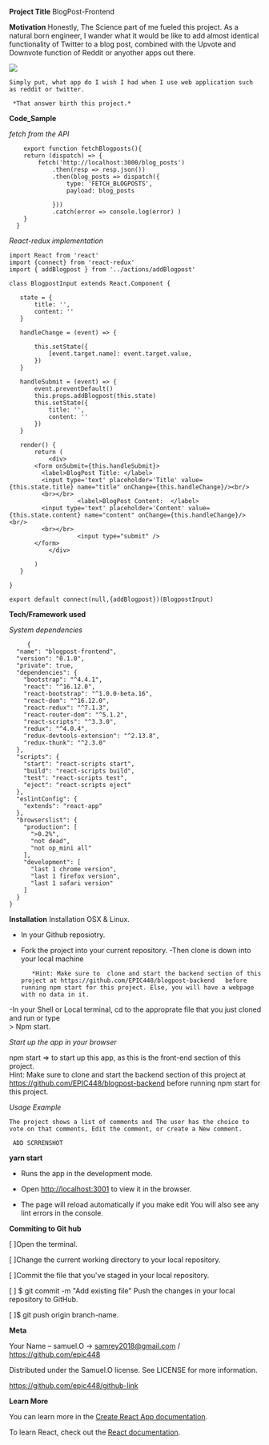 


**Project Title**
   BlogPost-Frontend


**Motivation**
   Honestly, The Science part of me fueled this project. As a natural born engineer, I wander what it would be like to add almost identical functionality of Twitter to a blog post, combined with the Upvote and Downvote function of Reddit or anyother apps out there.

   ![](https://media.giphy.com/media/FlF0q8GnGI2cM/giphy.gif)
   
    Simply put, what app do I wish I had when I use web application such as reddit or twitter.
    
     *That answer birth this project.* 
     

**Code_Sample**

   *fetch from the API*

```
    export function fetchBlogposts(){
    return (dispatch) => {
        fetch('http://localhost:3000/blog_posts')
            .then(resp => resp.json())
            .then(blog_posts => dispatch({
                type: 'FETCH_BLOGPOSTS',
                payload: blog_posts
                
            }))
            .catch(error => console.log(error) )
    }
  }

```

*React-redux implementation*

 ```
 import React from 'react'
import {connect} from 'react-redux'
import { addBlogpost } from '../actions/addBlogpost'

class BlogpostInput extends React.Component {

    state = {
        title: '',
        content: ''
    }

    handleChange = (event) => {
        
        this.setState({
            [event.target.name]: event.target.value,
        })
    }

    handleSubmit = (event) => {
        event.preventDefault()
        this.props.addBlogpost(this.state)
        this.setState({
            title: '',
            content: ''
        })
    }

    render() {
        return (
            <div>
        <form onSubmit={this.handleSubmit}>
          <label>BlogPost Title: </label>
          <input type='text' placeholder='Title' value={this.state.title} name="title" onChange={this.handleChange}/><br/>
          <br></br>
                    <label>BlogPost Content:  </label>
          <input type='text' placeholder='Content' value={this.state.content} name="content" onChange={this.handleChange}/><br/>
          <br></br>
                    <input type="submit" />
        </form>
            </div>
            
        )
    }

}

export default connect(null,{addBlogpost})(BlogpostInput)
```



**Tech/Framework used**

   *System dependencies*

```
     {
  "name": "blogpost-frontend",
  "version": "0.1.0",
  "private": true,
  "dependencies": {
    "bootstrap": "^4.4.1",
    "react": "^16.12.0",
    "react-bootstrap": "^1.0.0-beta.16",
    "react-dom": "^16.12.0",
    "react-redux": "^7.1.3",
    "react-router-dom": "^5.1.2",
    "react-scripts": "^3.3.0",
    "redux": "^4.0.4",
    "redux-devtools-extension": "^2.13.8",
    "redux-thunk": "^2.3.0"
  },
  "scripts": {
    "start": "react-scripts start",
    "build": "react-scripts build",
    "test": "react-scripts test",
    "eject": "react-scripts eject"
  },
  "eslintConfig": {
    "extends": "react-app"
  },
  "browserslist": {
    "production": [
      ">0.2%",
      "not dead",
      "not op_mini all"
    ],
    "development": [
      "last 1 chrome version",
      "last 1 firefox version",
      "last 1 safari version"
    ]
  }
}
 ```

**Installation**
Installation
   OSX & Linux.
 - In your Github reposiotry. 
 - Fork the project into your      current repository.
 -Then clone is down into your local machine 

    
          *Hint: Make sure to  clone and start the backend section of this project at https://github.com/EPIC448/blogpost-backend   before running npm start for this project. Else, you will have a webpage with no data in it. 
          

  -In your Shell or Local terminal, cd to the approprate file that you just cloned and run or type  
       > Npm start.

*Start up the app in your browser*

npm start   => to start up this app, as this is the front-end section of this project.    
        Hint: Make sure to  clone and start the backend section of this project at https://github.com/EPIC448/blogpost-backend   before running npm start for this project.
     
*Usage Example*


    The project shows a list of comments and The user has the choice to vote on that comments, Edit the comment, or create a New comment.

     ADD SCRRENSHOT
  





**yarn start**

- Runs the app in the development mode.<br />

- Open [http://localhost:3001](http://localhost:3001) to view it in the browser.

- The page will reload  automatically if you make edit
You will also see any lint errors in the console.

**Commiting to Git hub**

[ ]Open the terminal.

[ ]Change the current working directory to your local repository.

[ ]Commit the file that you've staged in your local repository.

[ ] $ git commit -m "Add existing file" Push the changes in your local repository to GitHub.

[ ]$ git push origin branch-name.

**Meta**

Your Name – samuel.O -> samrey2018@gmail.com / https://github.com/epic448

Distributed under the Samuel.O license. See LICENSE for more information.

https://github.com/epic448/github-link



**Learn More**

You can learn more in the [Create React App documentation](https://facebook.github.io/create-react-app/docs/getting-started).

To learn React, check out the [React documentation](https://reactjs.org/).